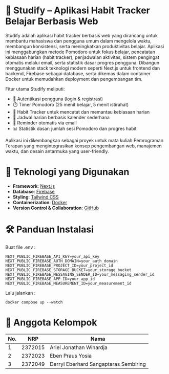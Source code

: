 # 🌱 Studify – Aplikasi Habit Tracker Belajar Berbasis Web
Studify adalah aplikasi habit tracker berbasis web yang dirancang untuk membantu mahasiswa dan pengguna umum dalam mengelola waktu, membangun konsistensi, serta meningkatkan produktivitas belajar. Aplikasi ini menggabungkan metode Pomodoro untuk fokus belajar, pencatatan kebiasaan harian (habit tracker), penjadwalan aktivitas, sistem pengingat otomatis melalui email, serta statistik dasar progres pengguna. Dibangun menggunakan stack teknologi modern seperti Next.js untuk frontend dan backend, Firebase sebagai database, serta dikemas dalam container Docker untuk memudahkan deployment dan pengembangan tim.

Fitur utama Studify meliputi:
- 🔐 Autentikasi pengguna (login & registrasi)
- ⏱️ Timer Pomodoro (25 menit belajar, 5 menit istirahat)
- 📝 Habit Tracker untuk mencatat dan memantau kebiasaan harian
- 📅 Jadwal harian berbasis kalender sederhana
- 🔔 Reminder otomatis via email
- 📊 Statistik dasar: jumlah sesi Pomodoro dan progres habit

Aplikasi ini dikembangkan sebagai proyek untuk mata kuliah Pemrograman Terapan yang mengintegrasikan konsep pengembangan web, manajemen waktu, dan desain antarmuka yang user-friendly.

# 🧰 Teknologi yang Digunakan
- **Framework**: [Next.js](https://nextjs.org/)
- **Database**: [Firebase](https://firebase.google.com/)
- **Styling**: [Tailwind CSS](https://tailwindcss.com/)
- **Containerization**: [Docker](https://www.docker.com/)
- **Version Control & Collaboration**: [GitHub](https://github.com/)

# 🛠️ Panduan Instalasi
Buat file .env :

```
NEXT_PUBLIC_FIREBASE_API_KEY=your_api_key
NEXT_PUBLIC_FIREBASE_AUTH_DOMAIN=your_auth_domain
NEXT_PUBLIC_FIREBASE_PROJECT_ID=your_project_id
NEXT_PUBLIC_FIREBASE_STORAGE_BUCKET=your_storage_bucket
NEXT_PUBLIC_FIREBASE_MESSAGING_SENDER_ID=your_messaging_sender_id
NEXT_PUBLIC_FIREBASE_APP_ID=your_app_id
NEXT_PUBLIC_FIREBASE_MEASUREMENT_ID=your_measurement_id
```

Lalu jalankan :
```
docker compose up --watch
```

# 👥 Anggota Kelompok
| No. | NRP     | Nama                                |
|-----|----------|-------------------------------------|
| 1   | 2372015  | Ariel Jonathan Wihardja             |
| 2   | 2372023  | Eben Praus Yosia                    |
| 3   | 2372049  | Derryl Eberhard Sangaptaras Sembiring |

